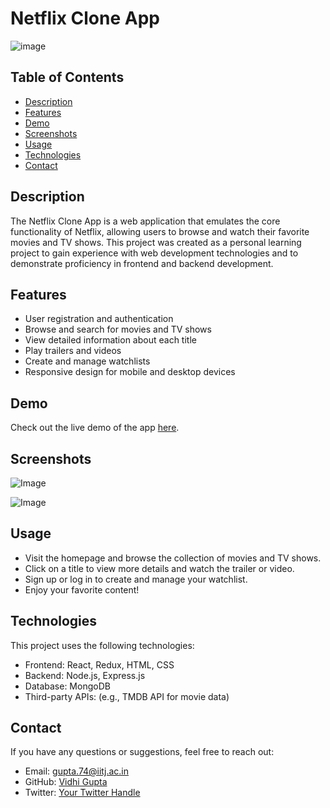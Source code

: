 # Netflix Clone App


![image](https://github.com/vidhihihihihi/netflix-clone/assets/92211866/bbcd20e9-b59e-4f75-b004-38639e67be1c)

## Table of Contents

- [Description](#description)
- [Features](#features)
- [Demo](#demo)
- [Screenshots](#screenshots)
- [Usage](#usage)
- [Technologies](#technologies)
- [Contact](#contact)

## Description

The Netflix Clone App is a web application that emulates the core functionality of Netflix, allowing users to browse and watch their favorite movies and TV shows. This project was created as a personal learning project to gain experience with web development technologies and to demonstrate proficiency in frontend and backend development.

## Features

- User registration and authentication
- Browse and search for movies and TV shows
- View detailed information about each title
- Play trailers and videos
- Create and manage watchlists
- Responsive design for mobile and desktop devices

## Demo

Check out the live demo of the app [here](https://netflix-clone-92425.web.app).

## Screenshots

![Image](https://github.com/vidhihihihihi/netflix-clone/assets/92211866/0b89a69e-ddad-4ea0-be96-5a9a5034db49)

![Image](https://github.com/vidhihihihihi/netflix-clone/assets/92211866/09a3d613-f8f8-45d9-bc70-30efb7881f46)


## Usage

- Visit the homepage and browse the collection of movies and TV shows.
- Click on a title to view more details and watch the trailer or video.
- Sign up or log in to create and manage your watchlist.
- Enjoy your favorite content!

## Technologies

This project uses the following technologies:

- Frontend: React, Redux, HTML, CSS
- Backend: Node.js, Express.js
- Database: MongoDB
- Third-party APIs: (e.g., TMDB API for movie data)


## Contact

If you have any questions or suggestions, feel free to reach out:

- Email: gupta.74@iitj.ac.in
- GitHub: [Vidhi Gupta](https://github.com/vidhihihihihi)
- Twitter: [Your Twitter Handle](https://twitter.com/vidhihihihihihi)
